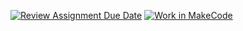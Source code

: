 [![Review Assignment Due Date](https://classroom.github.com/assets/deadline-readme-button-22041afd0340ce965d47ae6ef1cefeee28c7c493a6346c4f15d667ab976d596c.svg)](https://classroom.github.com/a/XE8_Ygzq)
[![Work in MakeCode](https://classroom.github.com/assets/work-in-make-code-8824cc13a1a3f34ffcd245c82f0ae96fdae6b7d554b6539aec3a03a70825519c.svg)](https://classroom.github.com/online_ide?assignment_repo_id=17599859&assignment_repo_type=AssignmentRepo)
